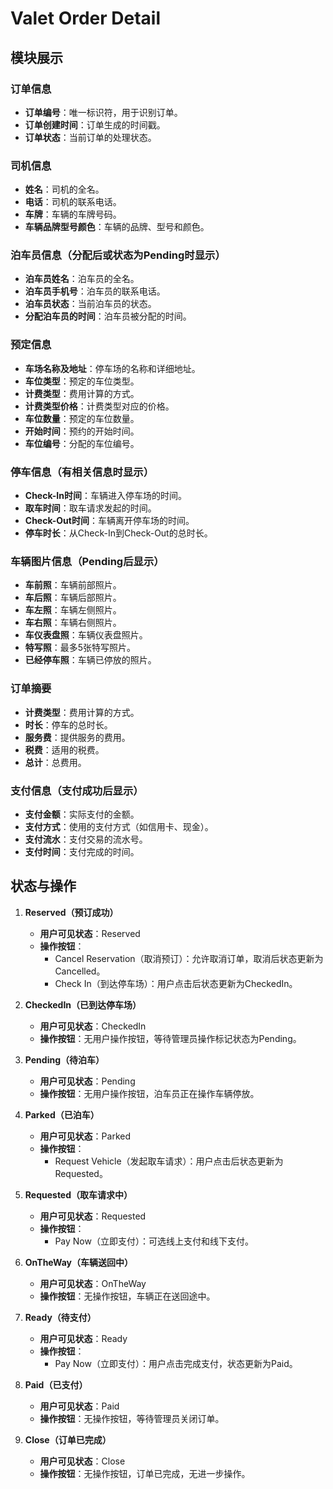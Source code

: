 # Valet Order Detail

## 模块展示

### 订单信息
- **订单编号**：唯一标识符，用于识别订单。
- **订单创建时间**：订单生成的时间戳。
- **订单状态**：当前订单的处理状态。

### 司机信息
- **姓名**：司机的全名。
- **电话**：司机的联系电话。
- **车牌**：车辆的车牌号码。
- **车辆品牌型号颜色**：车辆的品牌、型号和颜色。

### 泊车员信息（分配后或状态为Pending时显示）
- **泊车员姓名**：泊车员的全名。
- **泊车员手机号**：泊车员的联系电话。
- **泊车员状态**：当前泊车员的状态。
- **分配泊车员的时间**：泊车员被分配的时间。

### 预定信息
- **车场名称及地址**：停车场的名称和详细地址。
- **车位类型**：预定的车位类型。
- **计费类型**：费用计算的方式。
- **计费类型价格**：计费类型对应的价格。
- **车位数量**：预定的车位数量。
- **开始时间**：预约的开始时间。
- **车位编号**：分配的车位编号。

### 停车信息（有相关信息时显示）
- **Check-In时间**：车辆进入停车场的时间。
- **取车时间**：取车请求发起的时间。
- **Check-Out时间**：车辆离开停车场的时间。
- **停车时长**：从Check-In到Check-Out的总时长。

### 车辆图片信息（Pending后显示）
- **车前照**：车辆前部照片。
- **车后照**：车辆后部照片。
- **车左照**：车辆左侧照片。
- **车右照**：车辆右侧照片。
- **车仪表盘照**：车辆仪表盘照片。
- **特写照**：最多5张特写照片。
- **已经停车照**：车辆已停放的照片。

### 订单摘要
- **计费类型**：费用计算的方式。
- **时长**：停车的总时长。
- **服务费**：提供服务的费用。
- **税费**：适用的税费。
- **总计**：总费用。

### 支付信息（支付成功后显示）
- **支付金额**：实际支付的金额。
- **支付方式**：使用的支付方式（如信用卡、现金）。
- **支付流水**：支付交易的流水号。
- **支付时间**：支付完成的时间。

## 状态与操作

1. **Reserved（预订成功）**
   - **用户可见状态**：Reserved
   - **操作按钮**：
     - Cancel Reservation（取消预订）：允许取消订单，取消后状态更新为Cancelled。
     - Check In（到达停车场）：用户点击后状态更新为CheckedIn。

2. **CheckedIn（已到达停车场）**
   - **用户可见状态**：CheckedIn
   - **操作按钮**：无用户操作按钮，等待管理员操作标记状态为Pending。

3. **Pending（待泊车）**
   - **用户可见状态**：Pending
   - **操作按钮**：无用户操作按钮，泊车员正在操作车辆停放。

4. **Parked（已泊车）**
   - **用户可见状态**：Parked
   - **操作按钮**：
     - Request Vehicle（发起取车请求）：用户点击后状态更新为Requested。

5. **Requested（取车请求中）**
   - **用户可见状态**：Requested
   - **操作按钮**：
     - Pay Now（立即支付）：可选线上支付和线下支付。

6. **OnTheWay（车辆送回中）**
   - **用户可见状态**：OnTheWay
   - **操作按钮**：无操作按钮，车辆正在送回途中。

7. **Ready（待支付）**
   - **用户可见状态**：Ready
   - **操作按钮**：
     - Pay Now（立即支付）：用户点击完成支付，状态更新为Paid。

8. **Paid（已支付）**
   - **用户可见状态**：Paid
   - **操作按钮**：无操作按钮，等待管理员关闭订单。

9. **Close（订单已完成）**
   - **用户可见状态**：Close
   - **操作按钮**：无操作按钮，订单已完成，无进一步操作。 